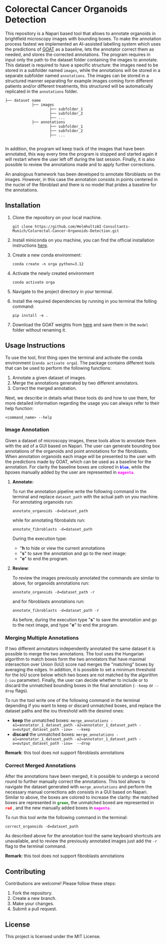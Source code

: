 # Colorectal Cancer Organoids Detection

This repository is a Napari based tool that allows to annotate organoids in brightfield microscopy images with bounding boxes. To make the annotation process fastest we implemented an AI-assisted labelling system which uses the predictions of [GOAT](https://github.com/msknorr/goat-public) as a baseline, lets the annotator correct them as needed, and stores the corrected annotations.
The program requires in input only the path to the dataset folder containing the images to annotate. This dataset is required to have a specific structure: the images need to be stored in a subfolder named `images`, while the annotations will be stored in a separate subfolder named `annotations`. The images can be stored in a structured manner separating for example images coming form different patients and/or different treatments, this structured will be automatically replicated in the `annotations` folder.

```
├── dataset name
            ├── images
                    ├── subfolder_1
                    ├── subfolder_2
                    ├── ...
            ├── annotations
                    ├── subfolder_1
                    ├── subfolder_2
                    ├── ...
                
```

In addition, the program wil keep track of the images that have been annotated, this way every time the program is stopped and started again it will restart where the user left off during the last session.
Finally, it is also  possible to review the annotations made and to apply further corrections.

An analogous framework has been developed to annotate fibroblasts on the images. However, in this case the annotation consists in points centered in the nuclei of the fibroblast and there is no model that prides a baseline for the annotations.

## Installation

1. Clone the repository on your local machine.
    ```shell
    git clone https://github.com/HelmholtzAI-Consultants-Munich/Colorectal-Cancer-Organoids-Detection.git
    ```
2. Install miniconda on you machine, you can find the official installation instructions [here](https://docs.anaconda.com/miniconda/miniconda-install/).
3. Create a new conda environment:
    ```shell
    conda create -n orga python=3.12
    ``` 
4. Activate the newly created environment
    ```shell
    conda activate orga
    ``` 
5. Navigate to the project directory in your terminal.
6. Install the required dependencies by running in you terminal the folling command:
    ```shell
    pip install -e .
    ```

7. Download the GOAT weights from [here](https://drive.google.com/file/d/1AcrYCBR5-kg91C61boj221t1X_SVX8Hv/view) and save them in the `model` folder without renaming it.

## Usage Instructions

To use the tool, first thing open the terminal and activate the conda environment (`conda activate orga`). The package contains different tools that can be used to perform the following functions:

1. Annotate a given dataset of images.
2. Merge the annotations generated by two different annotators.
3. Correct the merged annotation.

Next, we describe in details what these tools do and how to use them, for more detailed information regarding the usage you can always refer to their help function:
```shell
<command_name> --help
```

### Image Annotation

Given a dataset of microscopy images, these tools allow to annotate them with the aid of a GUI based on Napari. The user can generate bounding box annotations of the organoids and point annotations for the fibroblasts. When annotation organoids each image will be presented to the user with the predictions made by GOAT, which can be used as a baseline for the annotation. For clarity the baseline boxes are colored in <code style="color : blue">**blue**</code>, while the bpoxes manually added by the user are represented in <code style="color : magenta">**magenta**</code>.

1. **Annotate:** 

    To run the annotation pipeline write the following command in the terminal and replace `dataset_path` with the actual path on you machine. For annotating organoids run:
    ```shell
    annotate_organoids -d=dataset_path
    ```
    while for annotating fibrobalsts run:
    ```shell
    annotate_fibroblasts -d=dataset_path
    ```
    During the execution type:
    - "**h** to hide or view the current annotations
    - "**s**" to save the annotation and go to the next image:
    - "**e**" to end the program.

2. **Review**:

    To review the images previously annotated the commands are similar to above, for organoids annotations run:
    ```shell
    annotate_organoids -d=dataset_path -r
    ```
    and for fibroblasts annotations run:
    ```shell
    annotate_fibroblasts -d=dataset_path -r
    ```

    As before, during the execution type "**s**" to save the annotation and go to the next image, and type "**e**" to end the program.

### Merging Multiple Annotations

If two different annotators independently annotated the same dataset it is possible to merge the two annotations. The tool uses the Hungarian algorithm to match boxes form the two annotators that have maximal intersection over Union (IoU) score nad merges the "matching" boxes by averaging the edges. In addition, it is possible to set a minimum threshold for the IoU score below which two boxes are not matched by the algorithm (```-iou``` parameter). Finally, the user can decide whether to include or to discard the unmatched bounding boxes in the final annotation (```--keep``` or ```--drop``` flags).

To run the tool write one of the following command in the terminal depending if you want to keep or discard unmatched boxes, and replace the dataset paths and the iou threshold with the desired ones:
- **keep** the unmatched boxes: ```merge_annotations -a1=annotator_1_dataset_path -a2=annotator_1_dataset_path -o=output_dataset_path -iou=  --keep```
- **discard** the unmatched boxes: ```merge_annotations -a1=annotator_1_dataset_path -a2=annotator_1_dataset_path -o=output_dataset_path -iou=  --drop```

**Remark**: this tool does not support fibroblasts annotations

### Correct Merged Annotations

After the annotations have been merged, it is possible to undergo a second round to further manually correct the annotations. This tool allows to navigate the dataset generated with ```merge_annotations``` and perform the necessary manual corrections adn consists in a GUI based on Napari. Similar to above, the boxes are colored to increase the clarity: the matched boxes are represented in <code style="color : green">**green**</code>, the unmatched boxed are represented in <code style="color : red">**red**</code> , and the new manually added boxes in <code style="color : magenta">**magenta**</code>.

To run this tool write the following command in the terminal:

```shell
correct_organoids -d=dataset_path
```

As described above for the annotation tool the same keyboard shortcuts are unavailable, and to review the previously annotated images just add the ```-r``` flag to the terminal command.

**Remark**: this tool does not support fibroblasts annotations

## Contributing

Contributions are welcome! Please follow these steps:

1. Fork the repository.
2. Create a new branch.
3. Make your changes.
4. Submit a pull request.

## License

This project is licensed under the MIT License.
